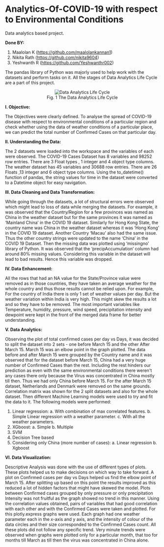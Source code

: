 # Analytics-Of-COVID-19 with respect to Environmental Conditions
Data analytics based project.

**Done BY:**
1.  Maalolan K  (https://github.com/maalolankannan1)
2.  Nikita Rath (https://github.com/nikita9604)
3.  Yeshwanth R (https://github.com/Yeshwanthr002)

The pandas library of Python was majorly used to help work with the datasets and perform tasks on it. All the stages of Data Analytics Life Cycle are a part of this project.
<p align="center">
  <img src="https://user-images.githubusercontent.com/42891566/99869198-1f76f580-2bef-11eb-8ca6-b6b9c3ed4c4d.png?raw=true" alt="Data Analytics Life Cycle"/>
  <br>
  Fig. 1 The Data Analytics Life Cycle
</p>

**I.	Objective:**

The Objectives were clearly defined. To analyse the spread of COVID-19 disease with respect to environmental conditions of a particular region and check whether using the data of weather conditions of a particular place, we can predict the total number of Confirmed Cases on that particular day.

**II.	Understanding the Data:**

The 2 datasets were loaded into the workspace and the variables of each were observed. The COVID-19 Cases Dataset has 8 variables and 98252 row entries. There are 3 Float types , 1 integer and 4 object type columns. The weather dataset has 45 variables and 30688 row entries. There are 26 Floats ,13 integer and 6 object type columns. Using the to_datetime() function of pandas, the string values for time in the dataset were converted to a Datetime object for easy navigation.

**III.	Data Cleaning and Data Transformation:**

While going through the datasets, a lot of structural errors were observed which might lead to loss of data while merging the datasets. For example, it was observed that the Country/Region for a few provinces was named as China in the weather dataset but for the same provinces it was named as ‘Mainland China’ in the COVID 19 dataset. Similarly for Hong Kong State, the country name was China in the weather dataset whereas it was ‘Hong Kong’ in the COVID 19 dataset. Another Country ‘Macau’ also had the same issue. Thus the other country strings were updated to the name ‘China’ in the COVID 19 Dataset. 
Then the missing data was plotted using ‘missingno’ library of Python. It was observed that the ‘precipAccumulation’ column had around 80% missing values. Considering this variable in the dataset will lead to bad results. Hence this variable was dropped.

**IV.	Data Enhancement:**

All the rows that had an NA value for the State/Province value were removed as in those countries, they have taken an average weather for the whole country and thus those results cannot be relied upon. For example, For the country of India there is only 1 set of weather values per day. But the weather variation within India is very high. This might skew the results a lot and so they have to be removed. The most important variables like Temperature, humidity, pressure, wind speed, precipitation intensity and dewpoint were kept in the front of the merged data frame for better understanding.  

**V.	Data Analytics:**

Observing the plot of total confirmed cases per day vs Days, it was decided to split the dataset into 2 sets - one before March 15 and the other After March 15. March 15 was an elbow point in the graph plotted. The data before and after March 15 were grouped by the Country name and it was observed that for the dataset before March 15, China had a very huge number of Confirmed Cases than the rest. Including the rest hinders our prediction as even with the same environmental conditions there weren't any cases there only because the Virus was concentrated in China mostly till then. Thus we had only China before March 15. For the after March 15 dataset, Netherlands and Denmark were removed on the same grounds.
Correlation matrix was shown for the 2 split datasets and also for the whole dataset. Then different Machine Learning models were used to try and fit the data to it. The following models were performed:
  1.	Linear regression:
    a.	With combination of max correlated features.
    b.	Simple Linear regression with a weather parameter.
    c.	With all the weather parameters.
  2.	XGboost:
    a.	Simple
    b.  Multiple
  3.	SVM
  4.	Decision Tree based
  5.	Considering only China (more number of cases):
    a.	Linear regression
    b.	Xgboost

**VI.	Data Visualization:**

Descriptive Analysis was done with the use of different types of plots. These plots helped us to make decisions on which way to take forward. A plot on Confirmed cases per day vs Days helped us find the elbow point of March 15. After splitting up based on this point the results improved as this reduced a lot of hidden factors that might have skewed the model. Plots between Confirmed cases grouped by only pressure or only precipitation Intensity was not fruitful as the graph showed no trend in this manner. Using the correlation values obtained, pairs of variables that had good correlation with each other and with the Confirmed Cases were taken and plotted. For this plotly.express graphs were used. Each graph had one weather parameter each in the x-axis and y axis, and the intensity of colour of the data circles and their size corresponded to the Confirmed Cases count. All these plots did not follow any specific trend. Very minute trends were observed when graphs were plotted only for a particular month, that too for months till March as till then the virus was concentrated in China alone.     
